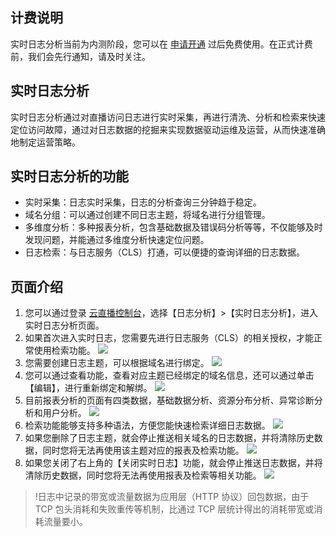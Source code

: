 
##  计费说明
实时日志分析当前为内测阶段，您可以在 [申请开通](https://cloud.tencent.com/apply/p/11x8iil53x6 ) 过后免费使用。在正式计费前，我们会先行通知，请及时关注。

##  实时日志分析
实时日志分析通过对直播访问日志进行实时采集，再进行清洗、分析和检索来快速定位访问故障，通过对日志数据的挖掘来实现数据驱动运维及运营，从而快速准确地制定运营策略。

##  实时日志分析的功能
- 实时采集：日志实时采集，日志的分析查询三分钟趋于稳定。
- 域名分组：可以通过创建不同日志主题，将域名进行分组管理。
- 多维度分析：多种报表分析，包含基础数据及错误码分析等等，不仅能够及时发现问题，并能通过多维度分析快速定位问题。
- 日志检索：与日志服务（CLS）打通，可以便捷的查询详细的日志数据。

##  页面介绍
1. 您可以通过登录  [云直播控制台](https://cloud.tencent.com/login?s_url=https%3A%2F%2Fconsole.cloud.tencent.com%2Flive)，选择【日志分析】>【实时日志分析】，进入实时日志分析页面。
2. 如果首次进入实时日志，您需要先进行日志服务（CLS）的相关授权，才能正常使用检索功能。
![](https://main.qcloudimg.com/raw/100a6cfceeb3ef28d55809fa77011e86.png)
3. 您需要创建日志主题，可以根据域名进行绑定。
![](https://main.qcloudimg.com/raw/dbe21ea1b8f29b29a60ffd5b0ef9f92d.png)
4. 您可以通过查看功能，查看对应主题已经绑定的域名信息，还可以通过单击【编辑】，进行重新绑定和解绑。
![](https://main.qcloudimg.com/raw/b7aba52fd4d0d0e97eb7e300fd24e367.png)
5. 目前报表分析的页面有四类数据，基础数据分析、资源分布分析、异常诊断分析和用户分析。
![](https://main.qcloudimg.com/raw/efe5725f8b14eef7cfd80067937962fc.png)
6. 检索功能能够支持多种语法，方便您能快速检索详细日志数据。
![](https://main.qcloudimg.com/raw/413686ffd56c655c0cf09c466dda9044.png)
7. 如果您删除了日志主题，就会停止推送相关域名的日志数据，并将清除历史数据，同时您将无法再使用该主题对应的报表及检索功能。
![](https://main.qcloudimg.com/raw/078b419dd4aa3fda4a1c074e5c3b5c91.png)
8. 如果您关闭了右上角的【关闭实时日志】功能，就会停止推送日志数据，并将清除历史数据，同时您将无法再使用报表及检索等相关功能。
![](https://main.qcloudimg.com/raw/c7b8cf4cc36259da5c927f2bcce7d6c5.png)
>!日志中记录的带宽或流量数据为应用层（HTTP 协议）回包数据，由于 TCP 包头消耗和失败重传等机制，比通过 TCP 层统计得出的消耗带宽或消耗流量要小。



